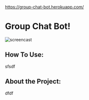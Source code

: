 https://group-chat-bot.herokuapp.com/

# Group Chat Bot!

![screencast](https://github.com/githubschman/group-chat-bot/blob/master/example.gif?raw=true)

## How To Use:

sfsdf

## About the Project:

dfdf
